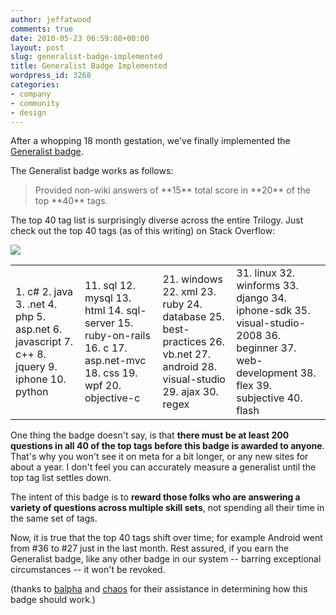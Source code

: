 ```yaml
---
author: jeffatwood
comments: true
date: 2010-05-23 06:59:08+00:00
layout: post
slug: generalist-badge-implemented
title: Generalist Badge Implemented
wordpress_id: 3268
categories:
- company
- community
- design
---
```



After a whopping 18 month gestation, we've finally implemented the [Generalist badge](http://stackoverflow.com/badges/15/generalist).



The Generalist badge works as follows:





<blockquote>
Provided non-wiki answers of **15** total score in **20** of the top **40** tags.
</blockquote>





The top 40 tag list is surprisingly diverse across the entire Trilogy. Just check out the top 40 tags (as of this writing) on Stack Overflow:



![](/blog/images/wordpress/top-40-tags.png)



<table width="600" >
<tr >

<td >
1. c#
2. java 
3. .net
4. php
5. asp.net
6. javascript
7. c++
8. jquery
9. iphone
10. python

</td>

<td >
11. sql
12. mysql
13. html
14. sql-server
15. ruby-on-rails
16. c
17. asp.net-mvc
18. css
19. wpf
20. objective-c

</td>

<td >
21. windows
22. xml
23. ruby
24. database
25. best-practices
26. vb.net
27. android
28. visual-studio
29. ajax
30. regex

</td>

<td >
31. linux
32. winforms
33. django
34. iphone-sdk
35. visual-studio-2008
36. beginner
37. web-development
38. flex
39. subjective
40. flash

</td>
</tr>
</table>



One thing the badge doesn't say, is that **there must be at least 200 questions in all 40 of the top tags before this badge is awarded to anyone**. That's why you won't see it on meta for a bit longer, or any new sites for about a year. I don't feel you can accurately measure a generalist until the top tag list settles down.



The intent of this badge is to **reward those folks who are answering a variety of questions across multiple skill sets**, not spending all their time in the same set of tags.



Now, it is true that the top 40 tags shift over time; for example Android went from #36 to #27 just in the last month. Rest assured, if you earn the Generalist badge, like any other badge in our system -- barring exceptional circumstances -- it won't be revoked.



(thanks to [balpha](http://meta.stackoverflow.com/users/115866/balpha) and [chaos](http://meta.stackoverflow.com/users/47529/chaos) for their assistance in determining how this badge should work.)

